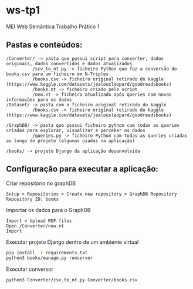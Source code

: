 # ws-tp1
MEI Web Semântica Trabalho Prático 1 

## Pastas e conteúdos:
```
/Converter/ -> pasta que possui script para converter, dados originais, dados convertidos e dados atualizados
          /scv_to_nt.py -> ficheiro Python que faz a conversão do books.csv para um ficheiro em N-Triples
          /books.csv -> ficheiro original retirado do kaggle (https://www.kaggle.com/datasets/jealousleopard/goodreadsbooks)
          /books.nt -> ficheiro criado pelo script
          /new.nt -> ficheiro atualizado após queries com novas informações para os dados
/Dataset/ -> pasta com o ficheiro original retirado do kaggle 
          /books.csv -> ficheiro original retirado do kaggle (https://www.kaggle.com/datasets/jealousleopard/goodreadsbooks)

/GraphDB/ -> pasta que possui ficheiro python com todas as queries criadas para explorar, visualizar e perceber os dados
          /queries.py -> ficheiro Python com todas as queries criadas ao longo do projeto (algumas usadas na aplicação)

/books/ -> projeto Django da aplicação desenvolvida
```

## Configuração para executar a aplicação:

Criar repositório no graphDB
```
Setup > Repositories > Create new repository > GraphDB Repository
Repository ID: books

```

Importar os dados para o GraphDB
```
Import > Upload RDF files
Open /Converter/new.nt
Import
```
Executar projeto Django dentro de um ambiente virtual
```bash
pip install -r requirements.txt
python3 books/manage.py runserver
```
Executar conversor
```bash
python3 Converter/csv_to_nt.py Converter/books.csv
```

          
